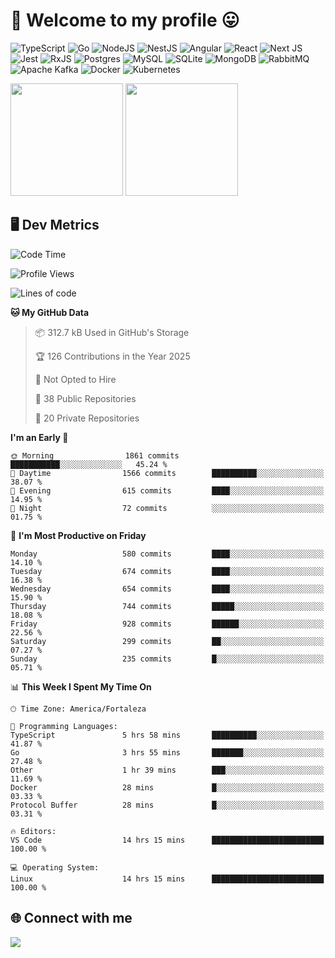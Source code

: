 # 🎉 Welcome to my profile 😛

![TypeScript](https://img.shields.io/badge/typescript-%23007ACC.svg?style=for-the-badge&logo=typescript&logoColor=white)
![Go](https://img.shields.io/badge/go-%2300ADD8.svg?style=for-the-badge&logo=go&logoColor=white)
![NodeJS](https://img.shields.io/badge/node.js-6DA55F?style=for-the-badge&logo=node.js&logoColor=white)
![NestJS](https://img.shields.io/badge/nestjs-%23E0234E.svg?style=for-the-badge&logo=nestjs&logoColor=white)
![Angular](https://img.shields.io/badge/angular-%23DD0031.svg?style=for-the-badge&logo=angular&logoColor=white)
![React](https://img.shields.io/badge/react-%2320232a.svg?style=for-the-badge&logo=react&logoColor=%2361DAFB)
![Next JS](https://img.shields.io/badge/Next-black?style=for-the-badge&logo=next.js&logoColor=white)
![Jest](https://img.shields.io/badge/-jest-%23C21325?style=for-the-badge&logo=jest&logoColor=white)
![RxJS](https://img.shields.io/badge/rxjs-%23B7178C.svg?style=for-the-badge&logo=reactivex&logoColor=white)
![Postgres](https://img.shields.io/badge/postgres-%23316192.svg?style=for-the-badge&logo=postgresql&logoColor=white)
![MySQL](https://img.shields.io/badge/mysql-4479A1.svg?style=for-the-badge&logo=mysql&logoColor=white)
![SQLite](https://img.shields.io/badge/sqlite-%2307405e.svg?style=for-the-badge&logo=sqlite&logoColor=white)
![MongoDB](https://img.shields.io/badge/MongoDB-%234ea94b.svg?style=for-the-badge&logo=mongodb&logoColor=white)
![RabbitMQ](https://img.shields.io/badge/Rabbitmq-FF6600?style=for-the-badge&logo=rabbitmq&logoColor=white)
![Apache Kafka](https://img.shields.io/badge/Apache%20Kafka-000?style=for-the-badge&logo=apachekafka)
![Docker](https://img.shields.io/badge/docker-%230db7ed.svg?style=for-the-badge&logo=docker&logoColor=white)
![Kubernetes](https://img.shields.io/badge/kubernetes-%23326ce5.svg?style=for-the-badge&logo=kubernetes&logoColor=white)

<div>
  <img height="180em" src="https://github-readme-stats.vercel.app/api?username=VinicciusSantos&include_all_commits=true&count_private=true&theme=github_dark"/>
  <img height="180em" src="https://github-readme-stats.vercel.app/api/top-langs/?username=VinicciusSantos&langs_count=6&layout=compact&include_all_commits=true&count_private=true&theme=github_dark"/>
</div>

## 🖥️ Dev Metrics

<!--START_SECTION:waka-->
![Code Time](http://img.shields.io/badge/Code%20Time-2%2C348%20hrs%2017%20mins-blue)

![Profile Views](http://img.shields.io/badge/Profile%20Views-18-blue)

![Lines of code](https://img.shields.io/badge/From%20Hello%20World%20I%27ve%20Written-5.6%20million%20lines%20of%20code-blue)

**🐱 My GitHub Data** 

> 📦 312.7 kB Used in GitHub's Storage 
 > 
> 🏆 126 Contributions in the Year 2025
 > 
> 🚫 Not Opted to Hire
 > 
> 📜 38 Public Repositories 
 > 
> 🔑 20 Private Repositories 
 > 
**I'm an Early 🐤** 

```text
🌞 Morning                1861 commits        ███████████░░░░░░░░░░░░░░   45.24 % 
🌆 Daytime                1566 commits        ██████████░░░░░░░░░░░░░░░   38.07 % 
🌃 Evening                615 commits         ████░░░░░░░░░░░░░░░░░░░░░   14.95 % 
🌙 Night                  72 commits          ░░░░░░░░░░░░░░░░░░░░░░░░░   01.75 % 
```
📅 **I'm Most Productive on Friday** 

```text
Monday                   580 commits         ████░░░░░░░░░░░░░░░░░░░░░   14.10 % 
Tuesday                  674 commits         ████░░░░░░░░░░░░░░░░░░░░░   16.38 % 
Wednesday                654 commits         ████░░░░░░░░░░░░░░░░░░░░░   15.90 % 
Thursday                 744 commits         █████░░░░░░░░░░░░░░░░░░░░   18.08 % 
Friday                   928 commits         ██████░░░░░░░░░░░░░░░░░░░   22.56 % 
Saturday                 299 commits         ██░░░░░░░░░░░░░░░░░░░░░░░   07.27 % 
Sunday                   235 commits         █░░░░░░░░░░░░░░░░░░░░░░░░   05.71 % 
```


📊 **This Week I Spent My Time On** 

```text
🕑︎ Time Zone: America/Fortaleza

💬 Programming Languages: 
TypeScript               5 hrs 58 mins       ██████████░░░░░░░░░░░░░░░   41.87 % 
Go                       3 hrs 55 mins       ███████░░░░░░░░░░░░░░░░░░   27.48 % 
Other                    1 hr 39 mins        ███░░░░░░░░░░░░░░░░░░░░░░   11.69 % 
Docker                   28 mins             █░░░░░░░░░░░░░░░░░░░░░░░░   03.33 % 
Protocol Buffer          28 mins             █░░░░░░░░░░░░░░░░░░░░░░░░   03.31 % 

🔥 Editors: 
VS Code                  14 hrs 15 mins      █████████████████████████   100.00 % 

💻 Operating System: 
Linux                    14 hrs 15 mins      █████████████████████████   100.00 % 
```


<!--END_SECTION:waka-->

## 🌐 Connect with me

<a href="https://www.linkedin.com/in/vinicius-guedes-b817aa223/"><img src="https://img.shields.io/badge/LinkedIn-0077B5?style=for-the-badge&logo=linkedin&logoColor=white"/></a>

